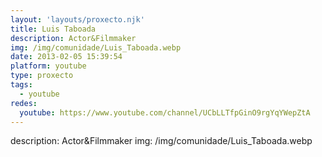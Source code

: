 ```yaml
---
layout: 'layouts/proxecto.njk'
title: Luis Taboada
description: Actor&Filmmaker
img: /img/comunidade/Luis_Taboada.webp
date: 2013-02-05 15:39:54
platform: youtube
type: proxecto
tags:
  - youtube
redes:
  youtube: https://www.youtube.com/channel/UCbLLTfpGinO9rgYqYWepZtA
---
```

description: Actor&Filmmaker
img: /img/comunidade/Luis_Taboada.webp
